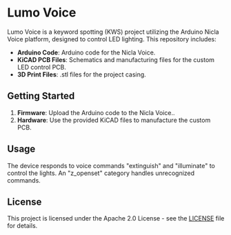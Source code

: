 # Lumo Voice

Lumo Voice is a keyword spotting (KWS) project utilizing the Arduino Nicla Voice platform, designed to control LED lighting. This repository includes:

- **Arduino Code**: Arduino code for the Nicla Voice.
- **KiCAD PCB Files**: Schematics and manufacturing files for the custom LED control PCB.
- **3D Print Files**: .stl files for the project casing.

## Getting Started

1. **Firmware**: Upload the Arduino code to the Nicla Voice..
2. **Hardware**: Use the provided KiCAD files to manufacture the custom PCB.

## Usage

The device responds to voice commands "extinguish" and "illuminate" to control the lights. An "z_openset" category handles unrecognized commands.

## License

This project is licensed under the Apache 2.0 License - see the [LICENSE](LICENSE) file for details.
